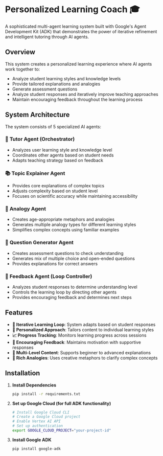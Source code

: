 # Personalized Learning Coach 🎓

A sophisticated multi-agent learning system built with Google's Agent Development Kit (ADK) that demonstrates the power of iterative refinement and intelligent tutoring through AI agents.

## Overview

This system creates a personalized learning experience where AI agents work together to:
- Analyze student learning styles and knowledge levels
- Provide tailored explanations and analogies
- Generate assessment questions
- Analyze student responses and iteratively improve teaching approaches
- Maintain encouraging feedback throughout the learning process

## System Architecture

The system consists of 5 specialized AI agents:

### 🎯 **Tutor Agent (Orchestrator)**
- Analyzes user learning style and knowledge level
- Coordinates other agents based on student needs
- Adapts teaching strategy based on feedback

### 📚 **Topic Explainer Agent**
- Provides core explanations of complex topics
- Adjusts complexity based on student level
- Focuses on scientific accuracy while maintaining accessibility

### 🌟 **Analogy Agent**
- Creates age-appropriate metaphors and analogies
- Generates multiple analogy types for different learning styles
- Simplifies complex concepts using familiar examples

### 🤔 **Question Generator Agent**
- Creates assessment questions to check understanding
- Generates mix of multiple choice and open-ended questions
- Provides explanations for correct answers

### 🔄 **Feedback Agent (Loop Controller)**
- Analyzes student responses to determine understanding level
- Controls the learning loop by directing other agents
- Provides encouraging feedback and determines next steps

## Features

- **🔄 Iterative Learning Loop**: System adapts based on student responses
- **🎯 Personalized Approach**: Tailors content to individual learning styles
- **📈 Progress Tracking**: Monitors learning progress across sessions
- **💬 Encouraging Feedback**: Maintains motivation with supportive responses
- **🧩 Multi-Level Content**: Supports beginner to advanced explanations
- **🌟 Rich Analogies**: Uses creative metaphors to clarify complex concepts

## Installation

1. **Install Dependencies**
   ```bash
   pip install -r requirements.txt
   ```

2. **Set up Google Cloud (for full ADK functionality)**
   ```bash
   # Install Google Cloud CLI
   # Create a Google Cloud project
   # Enable Vertex AI API
   # Set up authentication
   export GOOGLE_CLOUD_PROJECT="your-project-id"
   ```

3. **Install Google ADK**
   ```bash
   pip install google-adk
   ```

